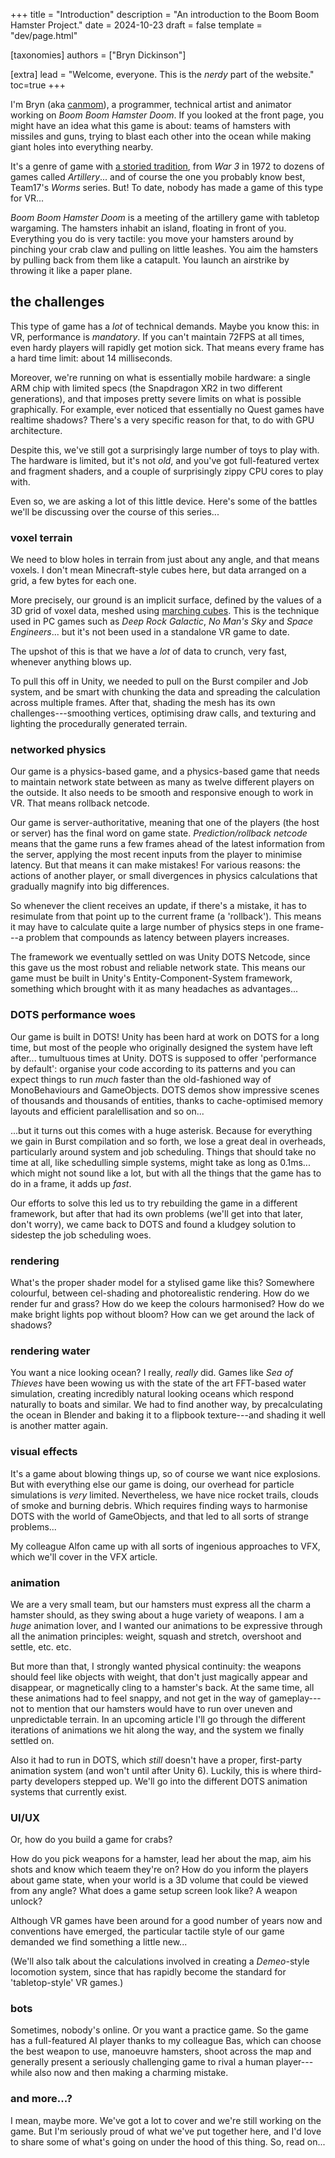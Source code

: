 +++
title = "Introduction"
description = "An introduction to the Boom Boom Hamster Project."
date = 2024-10-23
draft = false
template = "dev/page.html"

[taxonomies]
authors = ["Bryn Dickinson"]

[extra]
lead = "Welcome, everyone. This is the <em>nerdy</em> part of the website."
toc=true
+++

I'm Bryn (aka [canmom](https://canmom.art/)), a programmer, technical artist and animator working on <cite>Boom Boom Hamster Doom</cite>. If you looked at the front page, you might have an idea what this game is about: teams of hamsters with missiles and guns, trying to blast each other into the ocean while making giant holes into everything nearby.

It's a genre of game with [a storied tradition](https://en.wikipedia.org/wiki/Artillery_game), from <cite>War 3</cite> in 1972 to dozens of games called <cite>Artillery</cite>... and of course the one you probably know best, Team17's <cite>Worms</cite> series. But! To date, nobody has made a game of this type for VR...

<cite>Boom Boom Hamster Doom</cite> is a meeting of the artillery game with tabletop wargaming. The hamsters inhabit an island, floating in front of you. Everything you do is very tactile: you move your hamsters around by pinching your crab claw and pulling on little leashes. You aim the hamsters by pulling back from them like a catapult. You launch an airstrike by throwing it like a paper plane.

## the challenges

This type of game has a *lot* of technical demands. Maybe you know this: in VR, performance is *mandatory*. If you can't maintain 72FPS at all times, even hardy players will rapidly get motion sick. That means every frame has a hard time limit: about 14 milliseconds.

Moreover, we're running on what is essentially mobile hardware: a single ARM chip with limited specs (the Snapdragon XR2 in two different generations), and that imposes pretty severe limits on what is possible graphically. For example, ever noticed that essentially no Quest games have realtime shadows? There's a very specific reason for that, to do with GPU architecture.

Despite this, we've still got a surprisingly large number of toys to play with. The hardware is limited, but it's not *old*, and you've got full-featured vertex and fragment shaders, and a couple of surprisingly zippy CPU cores to play with.

Even so, we are asking a lot of this little device. Here's some of the battles we'll be discussing over the course of this series...

### voxel terrain

We need to blow holes in terrain from just about any angle, and that means voxels. I don't mean Minecraft-style cubes here, but data arranged on a grid, a few bytes for each one.

More precisely, our ground is an implicit surface, defined by the values of a 3D grid of voxel data, meshed using [marching cubes](https://en.wikipedia.org/wiki/Marching_cubes). This is the technique used in PC games such as <cite>Deep Rock Galactic</cite>, <cite>No Man's Sky</cite> and <cite>Space Engineers</cite>... but it's not been used in a standalone VR game to date.

The upshot of this is that we have a *lot* of data to crunch, very fast, whenever anything blows up.

To pull this off in Unity, we needed to pull on the Burst compiler and Job system, and be smart with chunking the data and spreading the calculation across multiple frames. After that, shading the mesh has its own challenges---smoothing vertices, optimising draw calls, and texturing and lighting the procedurally generated terrain.

### networked physics

Our game is a physics-based game, and a physics-based game that needs to maintain network state between as many as twelve different players on the outside. It also needs to be smooth and responsive enough to work in VR. That means rollback netcode.

Our game is server-authoritative, meaning that one of the players (the host or server) has the final word on game state. <dfn>Prediction/rollback netcode</dfn> means that the game runs a few frames ahead of the latest information from the server, applying the most recent inputs from the player to minimise latency. But that means it can make mistakes! For various reasons: the actions of another player, or small divergences in physics calculations that gradually magnify into big differences.

So whenever the client receives an update, if there's a mistake, it has to resimulate from that point up to the current frame (a 'rollback'). This means it may have to calculate quite a large number of physics steps in one frame---a problem that compounds as latency between players increases.

The framework we eventually settled on was Unity DOTS Netcode, since this gave us the most robust and reliable network state. This means our game must be built in Unity's Entity-Component-System framework, something which brought with it as many headaches as advantages...

### DOTS performance woes

Our game is built in DOTS! Unity has been hard at work on DOTS for a long time, but most of the people who originally designed the system have left after... tumultuous times at Unity. DOTS is supposed to offer 'performance by default': organise your code according to its patterns and you can expect things to run *much* faster than the old-fashioned way of MonoBehaviours and GameObjects. DOTS demos show impressive scenes of thousands and thousands of entities, thanks to cache-optimised memory layouts and efficient paralellisation and so on...

...but it turns out this comes with a huge asterisk. Because for everything we gain in Burst compilation and so forth, we lose a great deal in overheads, particularly around system and job scheduling. Things that should take no time at all, like schedulling simple systems, might take as long as 0.1ms... which might not sound like a lot, but with all the things that the game has to do in a frame, it adds up *fast*.

Our efforts to solve this led us to try rebuilding the game in a different framework, but after that had its own problems (we'll get into that later, don't worry), we came back to DOTS and found a kludgey solution to sidestep the job scheduling woes.

### rendering

What's the proper shader model for a stylised game like this? Somewhere colourful, between cel-shading and photorealistic rendering. How do we render fur and grass? How do we keep the colours harmonised? How do we make bright lights pop without bloom? How can we get around the lack of shadows?

### rendering water

You want a nice looking ocean? I really, *really* did. Games like <cite>Sea of Thieves</cite> have been wowing us with the state of the art FFT-based water simulation, creating incredibly natural looking oceans which respond naturally to boats and similar. We had to find another way, by precalculating the ocean in Blender and baking it to a flipbook texture---and shading it well is another matter again.

### visual effects

It's a game about blowing things up, so of course we want nice explosions. But with everything else our game is doing, our overhead for particle simulations is *very* limited. Nevertheless, we have nice rocket trails, clouds of smoke and burning debris. Which requires finding ways to harmonise DOTS with the world of GameObjects, and that led to all sorts of strange problems...

My colleague Alfon came up with all sorts of ingenious approaches to VFX, which we'll cover in the VFX article.

### animation

We are a very small team, but our hamsters must express all the charm a hamster should, as they swing about a huge variety of weapons. I am a *huge* animation lover, and I wanted our animations to be expressive through all the animation principles: weight, squash and stretch, overshoot and settle, etc. etc.

But more than that, I strongly wanted physical continuity: the weapons should feel like objects with weight, that don't just magically appear and disappear, or magnetically cling to a hamster's back. At the same time, all these animations had to feel snappy, and not get in the way of gameplay---not to mention that our hamsters would have to run over uneven and unpredictable terrain. In an upcoming article I'll go through the different iterations of animations we hit along the way, and the system we finally settled on.

Also it had to run in DOTS, which *still* doesn't have a proper, first-party animation system (and won't until after Unity 6). Luckily, this is where third-party developers stepped up. We'll go into the different DOTS animation systems that currently exist.

### UI/UX

Or, how do you build a game for crabs?

How do you pick weapons for a hamster, lead her about the map, aim his shots and know which teaem they're on? How do you inform the players about game state, when your world is a 3D volume that could be viewed from any angle? What does a game setup screen look like? A weapon unlock?

Although VR games have been around for a good number of years now and conventions have emerged, the particular tactile style of our game demanded we find something a little new...

(We'll also talk about the calculations involved in creating a <cite>Demeo</cite>-style locomotion system, since that has rapidly become the standard for 'tabletop-style' VR games.)

### bots

Sometimes, nobody's online. Or you want a practice game. So the game has a full-featured AI player thanks to my colleague Bas, which can choose the best weapon to use, manoeuvre hamsters, shoot across the map and generally present a seriously challenging game to rival a human player---while also now and then making a charming mistake.

### and more...?

I mean, maybe more. We've got a lot to cover and we're still working on the game. But I'm seriously proud of what we've put together here, and I'd love to share some of what's going on under the hood of this thing. So, read on...